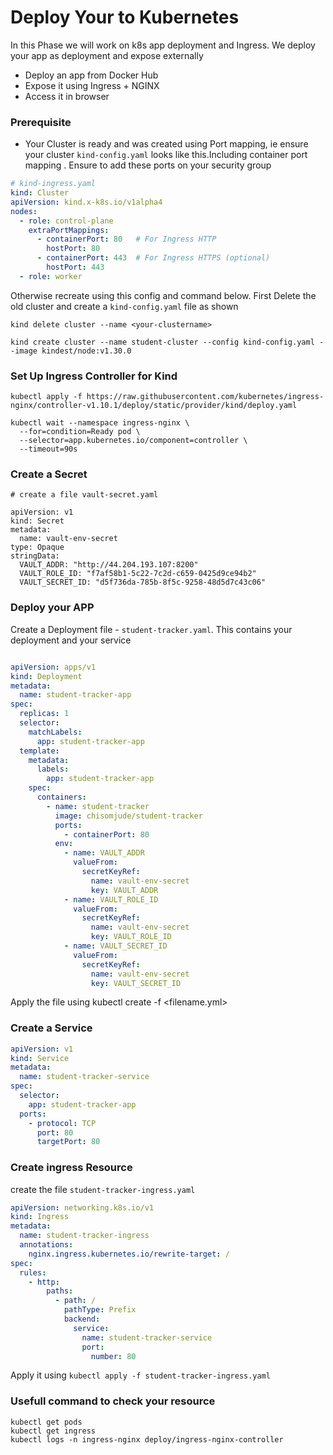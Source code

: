 # Deploy Your to Kubernetes 
In this Phase we will work on k8s app deployment and  Ingress. We deploy your app as deployment and expose externally

- Deploy an app from Docker Hub
- Expose it using Ingress + NGINX
- Access it in browser


### Prerequisite
- Your Cluster is ready and was created using Port mapping, ie ensure your cluster `kind-config.yaml` looks like this.Including container port mapping . Ensure to add these ports on your security group

```yml
# kind-ingress.yaml
kind: Cluster
apiVersion: kind.x-k8s.io/v1alpha4
nodes:
  - role: control-plane
    extraPortMappings:
      - containerPort: 80   # For Ingress HTTP
        hostPort: 80
      - containerPort: 443  # For Ingress HTTPS (optional)
        hostPort: 443
  - role: worker
```

Otherwise recreate using this config and command below. First Delete the old cluster and create a `kind-config.yaml` file as shown

```
kind delete cluster --name <your-clustername>

kind create cluster --name student-cluster --config kind-config.yaml --image kindest/node:v1.30.0

```


### Set Up Ingress Controller for Kind

```
kubectl apply -f https://raw.githubusercontent.com/kubernetes/ingress-nginx/controller-v1.10.1/deploy/static/provider/kind/deploy.yaml

kubectl wait --namespace ingress-nginx \
  --for=condition=Ready pod \
  --selector=app.kubernetes.io/component=controller \
  --timeout=90s

```

### Create  a Secret

```
# create a file vault-secret.yaml

apiVersion: v1
kind: Secret
metadata:
  name: vault-env-secret
type: Opaque
stringData:
  VAULT_ADDR: "http://44.204.193.107:8200"
  VAULT_ROLE_ID: "f7af58b1-5c22-7c2d-c659-0425d9ce94b2"
  VAULT_SECRET_ID: "d5f736da-785b-8f5c-9258-48d5d7c43c06"
```

### Deploy your APP

Create a Deployment file - `student-tracker.yaml`. This contains your deployment and your service

```yml

apiVersion: apps/v1
kind: Deployment
metadata:
  name: student-tracker-app
spec:
  replicas: 1
  selector:
    matchLabels:
      app: student-tracker-app
  template:
    metadata:
      labels:
        app: student-tracker-app
    spec:
      containers:
        - name: student-tracker
          image: chisomjude/student-tracker
          ports:
            - containerPort: 80
          env:
            - name: VAULT_ADDR
              valueFrom:
                secretKeyRef:
                  name: vault-env-secret
                  key: VAULT_ADDR
            - name: VAULT_ROLE_ID
              valueFrom:
                secretKeyRef:
                  name: vault-env-secret
                  key: VAULT_ROLE_ID
            - name: VAULT_SECRET_ID
              valueFrom:
                secretKeyRef:
                  name: vault-env-secret
                  key: VAULT_SECRET_ID

```

Apply the file using kubectl create -f <filename.yml>



### Create a Service 

```yml
apiVersion: v1
kind: Service
metadata:
  name: student-tracker-service
spec:
  selector:
    app: student-tracker-app
  ports:
    - protocol: TCP
      port: 80
      targetPort: 80

```

### Create ingress Resource
create the file  `student-tracker-ingress.yaml`

```yml
apiVersion: networking.k8s.io/v1
kind: Ingress
metadata:
  name: student-tracker-ingress
  annotations:
    nginx.ingress.kubernetes.io/rewrite-target: /
spec:
  rules:
    - http:
        paths:
          - path: /
            pathType: Prefix
            backend:
              service:
                name: student-tracker-service
                port:
                  number: 80
```

Apply it using `kubectl apply -f student-tracker-ingress.yaml`

### Usefull command to check your resource

```
kubectl get pods
kubectl get ingress
kubectl logs -n ingress-nginx deploy/ingress-nginx-controller

```
